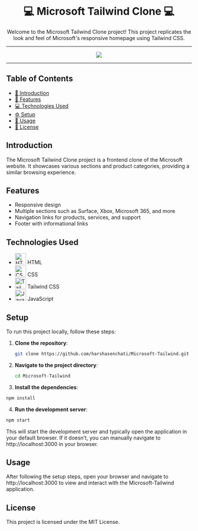 <div align="center">
  <h1>💻 Microsoft Tailwind Clone 💻</h1>
  <p>Welcome to the Microsoft Tailwind Clone project! This project replicates the look and feel of Microsoft's responsive homepage using Tailwind CSS.</p>
</div>

---

<div align="center">
  <img src="https://github.com/harshasenchati/Microsoft-Tailwind/blob/main/microsoft-record.gif">
</div>

---

## Table of Contents

- [📖 Introduction](#introduction)
- [🎨 Features](#features)
- [💻 Technologies Used](#technologies-used)
- [⚙️ Setup](#setup)
- [🚀 Usage](#usage)
- [📜 License](#license)

## Introduction

The Microsoft Tailwind Clone project is a frontend clone of the Microsoft website. It showcases various sections and product categories, providing a similar browsing experience.

## Features

- Responsive design
- Multiple sections such as Surface, Xbox, Microsoft 365, and more
- Navigation links for products, services, and support
- Footer with informational links

## Technologies Used

- <img src="https://img.icons8.com/color/48/000000/html-5.png" alt="HTML" width="30" height="30"> HTML
- <img src="https://img.icons8.com/color/48/000000/css3.png" alt="CSS" width="30" height="30"> CSS
- <img src="https://img.icons8.com/color/48/000000/tailwindcss.png" alt="Tailwind CSS" width="30" height="30"> Tailwind CSS
- <img src="https://img.icons8.com/color/48/000000/javascript.png" alt="JavaScript" width="30" height="30"> JavaScript



## Setup

To run this project locally, follow these steps:

1. **Clone the repository**:
   ```bash
   git clone https://github.com/harshasenchati/Microsoft-Tailwind.git
   ```
2. **Navigate to the project directory**:
   ```bash
   cd Microsoft-Tailwind
   ```
3. **Install the dependencies**:
  ```bash
npm install
```
4. **Run the development server**:
  ```bash
npm start
```
This will start the development server and typically open the application in your default browser. If it doesn’t, you can manually navigate to http://localhost:3000 in your browser.
## Usage
After following the setup steps, open your browser and navigate to http://localhost:3000 to view and interact with the Microsoft-Tailwind application.

## License
This project is licensed under the MIT License.

